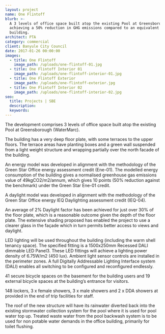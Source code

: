 ```yaml
---
layout: project
name: One Flintoff
blurb: >-
  A 3 levels of office space built atop the existing Pool at Greensborough
  achieving a 50% reduction in GHG emissions compared to an equivalent reference
  building.
architect: PTA
category: commercial
client: Banyule City Council
date: 2017-01-26 00:00:00
images:
  - title: One Flintoff
    image_path: /uploads/one-flintoff-01.jpg
  - title: One Flintoff Interior 01
    image_path: /uploads/one-flintoff-interior-01.jpg
  - title: One Flintoff Exterior
    image_path: /uploads/one-flintoff-exterior.jpg
  - title: One Flintoff Interior 02
    image_path: /uploads/one-flintoff-interior-02.jpg
seo:
  title: Projects | SBE
  description:
  keywords:
---
```



The development comprises 3 levels of office space built atop the existing Pool at Greensborough (WaterMarc).

The building has a very deep floor plate, with some terraces to the upper floors. The terrace areas have planting boxes and a green wall suspended from a light weight structure and wrapping partially over the north facade of the building.

An energy model was developed in alignment with the methodology of the Green Star Office energy assessment credit (Ene-01). The modelled energy consumption of the building gives a normalised greenhouse gas emissions value of 49kgCO2/m2/annum, which gives 10 points (50% reduction against the benchmark) under the Green Star Ene-01 credit.

A daylight model was developed in alignment with the methodology of the Green Star Office energy IEQ Daylighting assessment credit (IEQ-04).

An average of 2% Daylight factor has been achieved for just over 30% of the floor plate, which is a reasonable outcome given the depth of the floor plate. The extensive shading proposed has enabled the project to use a clearer glass in the façade which in turn permits better access to views and daylight.

LED lighting will be used throughout the building (including the warm shell tenancy space). The specified fitting is a 1500x250mm Recessed DALI dimmable LED Panel3. These LED fittings will achieve a lighting power density of 6.75W/m2 (450 lux). Ambient light sensor controls are installed in the perimeter zones. A full Digitally Addressable Lighting Interface system (DALI) enables all switching to be configured and reconfigured endlessly.

41 secure bicycle spaces on the basement for the building users and 19 external bicycle spaces at the building’s entrance for visitors.

148 lockers, 3 x female showers, 3 x male showers and 2 x DDA showers at provided in the end of trip facilities for staff.

The roof of the new structure will have its rainwater diverted back into the existing stormwater collection system for the pool where it is used for pool water top up. Treated waste water from the pool backwash system is to be used for non potable water demands in the office building, primarily for toilet flushing.